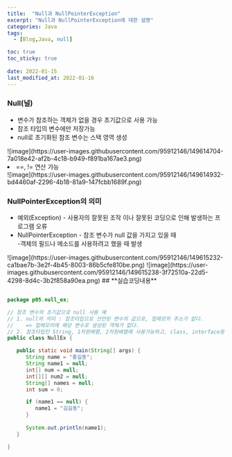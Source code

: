 ```yaml
---
title:  "Null과 NullPointerException"
excerpt: "Null과 NullPointerException에 대한 설명"
categories: Java
tags:
  - [Blog,Java, null]

toc: true
toc_sticky: true
 
date: 2022-01-15
last_modified_at: 2022-01-16
---
```


<h3>Null(널)</h3>
<ul>
<li>변수가 참조하는 객체가 없을 경우 초기값으로 사용 가능</li>
<li>참조 타입의 변수에만 저장가능</li>
<li>null로 초기화된 참조 변수는 스택 영역 생성</li>
</ul>
 ![image](https://user-images.githubusercontent.com/95912146/149614704-7a018e42-af2b-4c18-b949-f891ba167ae3.png)
<li>==, != 연산 가능</li>
![image](https://user-images.githubusercontent.com/95912146/149614932-bd4460af-2296-4b18-81a9-147fcbb1689f.png)

<h3>NullPointerException의 의미</h3>
<ul>
<li>예외(Exception) - 사용자의 잘못된 조작 이나 잘못된 코딩으로 인해 발생하는 프로그램 오류</li>
<li>NullPointerException - 참조 변수가 null 값을 가지고 있을 때<br>
-객체의 필드나 메소드를 사용하려고 했을 때 발생
</li>
</ul>
![image](https://user-images.githubusercontent.com/95912146/149615232-ca1bae7b-3e2f-4b45-8003-86b5cfe810be.png)
![image](https://user-images.githubusercontent.com/95912146/149615238-3f72510a-22d5-4298-8d4c-3b2f858a90ea.png)
## **실습코딩내용**


```java

package p05.null_ex;

// 참조 변수의 초기값으로 null 사용 예
// 1. null의 의미 : 참조타입으로 선언된 변수의 값으로, 힙메모의 주소가 없다.
//	  => 힙메모리에 해당 변수로 생성된 객체가 없다.
// 2. 참조타입인 String, 1차원배열, 2차원배열에 사용가능하고, class, interface등 모든 참조타입의 초기값으로 사용가능
public class NullEx {

   public static void main(String[] args) {
      String name = "홍길동";
      String name1 = null;
      int[] num = null;
      int[][] num2 = null;
      String[] names = null;
      int sum = 0;

      if (name1 == null) {
         name1 = "김길동";
      }
      
      System.out.println(name1);
   }

}

```


